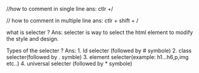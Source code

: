 //how to comment in single line
ans: ctlr +/

// how to comment in multiple line
ans: ctlr + shift + /

what is selecter ?
Ans: selecter is way to select the html element to modify the style and design.

Types of the selecter ?
Ans: 1. Id selecter (followed by # symbole) 2. class selecter(followed by . symble) 3. element selecter(example: h1...h6,p,img etc..) 4. universal selecter (followed by \* symbole)
